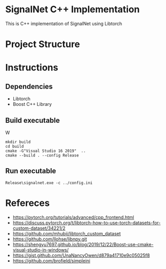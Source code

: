 # SignalNet C++ Implementation
This is C++ implementation of SignalNet using Libtorch

# Project Structure

# Instructions

## Dependencies
- Libtorch
- Boost C++ Library

## Build executable
W
```
mkdir build
cd build
cmake -G"Visual Studio 16 2019"  ..
cmake --build . --config Release
```

## Run executable
```
Release\signalnet.exe -c ../config.ini
```

# Refereces
- https://pytorch.org/tutorials/advanced/cpp_frontend.html
- https://discuss.pytorch.org/t/libtorch-how-to-use-torch-datasets-for-custom-dataset/34221/2
- https://github.com/mhubii/libtorch_custom_dataset
- https://github.com/llohse/libnpy.git
- https://shengyu7697.github.io/blog/2019/12/22/Boost-use-cmake-visual-studio-in-windows/
- https://gist.github.com/UnaNancyOwen/d879a41710e9c05025f8
- https://github.com/brofield/simpleini